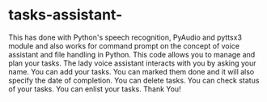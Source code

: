 # tasks-assistant-
This has done with Python's speech recognition, PyAudio and pyttsx3 module and also works for command prompt on the concept of voice assistant and file handling in Python.
This code allows you to manage and plan your tasks.
The lady voice assistant interacts with you by asking your name.
You can add your tasks.
You can marked them done and it will also specify the date of completion.
You can delete tasks.
You can check status of your tasks.
You can enlist your tasks.
Thank You!

